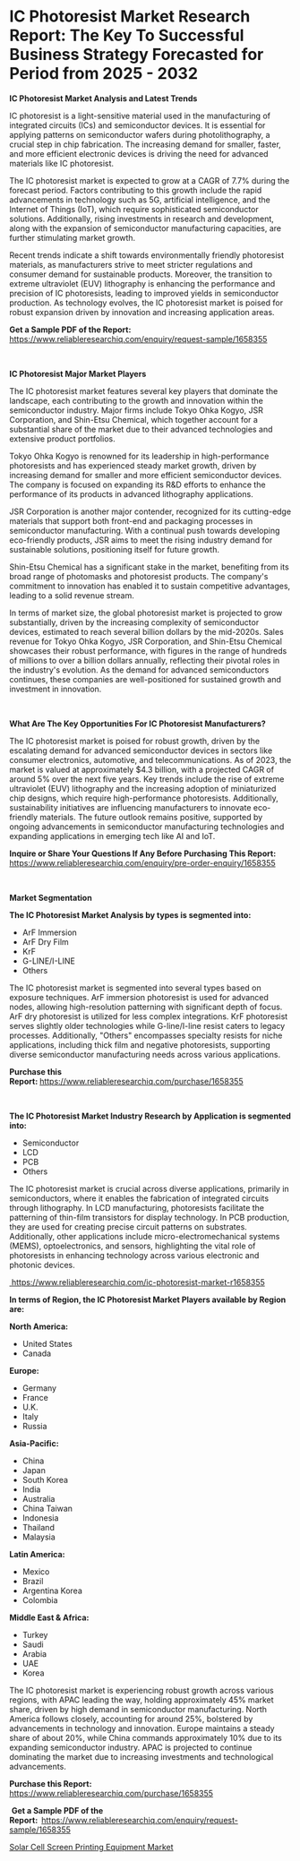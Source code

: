 <p><h1>IC Photoresist Market Research Report: The Key To Successful Business Strategy Forecasted for Period from 2025 - 2032</h1></p><p><strong>IC Photoresist Market Analysis and Latest Trends</strong></p>
<p><p>IC photoresist is a light-sensitive material used in the manufacturing of integrated circuits (ICs) and semiconductor devices. It is essential for applying patterns on semiconductor wafers during photolithography, a crucial step in chip fabrication. The increasing demand for smaller, faster, and more efficient electronic devices is driving the need for advanced materials like IC photoresist.</p><p>The IC photoresist market is expected to grow at a CAGR of 7.7% during the forecast period. Factors contributing to this growth include the rapid advancements in technology such as 5G, artificial intelligence, and the Internet of Things (IoT), which require sophisticated semiconductor solutions. Additionally, rising investments in research and development, along with the expansion of semiconductor manufacturing capacities, are further stimulating market growth.</p><p>Recent trends indicate a shift towards environmentally friendly photoresist materials, as manufacturers strive to meet stricter regulations and consumer demand for sustainable products. Moreover, the transition to extreme ultraviolet (EUV) lithography is enhancing the performance and precision of IC photoresists, leading to improved yields in semiconductor production. As technology evolves, the IC photoresist market is poised for robust expansion driven by innovation and increasing application areas.</p></p>
<p><strong>Get a Sample PDF of the Report:&nbsp;</strong> <a href="https://www.reliableresearchiq.com/enquiry/request-sample/1658355?utm_campaign=3323&utm_medium=2&utm_source=Github&utm_content=ia&utm_term=23032025&utm_id=ic-photoresist">https://www.reliableresearchiq.com/enquiry/request-sample/1658355</a></p>
<p>&nbsp;</p>
<p><strong>IC Photoresist Major Market Players</strong></p>
<p><p>The IC photoresist market features several key players that dominate the landscape, each contributing to the growth and innovation within the semiconductor industry. Major firms include Tokyo Ohka Kogyo, JSR Corporation, and Shin-Etsu Chemical, which together account for a substantial share of the market due to their advanced technologies and extensive product portfolios.</p><p>Tokyo Ohka Kogyo is renowned for its leadership in high-performance photoresists and has experienced steady market growth, driven by increasing demand for smaller and more efficient semiconductor devices. The company is focused on expanding its R&D efforts to enhance the performance of its products in advanced lithography applications.</p><p>JSR Corporation is another major contender, recognized for its cutting-edge materials that support both front-end and packaging processes in semiconductor manufacturing. With a continual push towards developing eco-friendly products, JSR aims to meet the rising industry demand for sustainable solutions, positioning itself for future growth.</p><p>Shin-Etsu Chemical has a significant stake in the market, benefiting from its broad range of photomasks and photoresist products. The company's commitment to innovation has enabled it to sustain competitive advantages, leading to a solid revenue stream.</p><p>In terms of market size, the global photoresist market is projected to grow substantially, driven by the increasing complexity of semiconductor devices, estimated to reach several billion dollars by the mid-2020s. Sales revenue for Tokyo Ohka Kogyo, JSR Corporation, and Shin-Etsu Chemical showcases their robust performance, with figures in the range of hundreds of millions to over a billion dollars annually, reflecting their pivotal roles in the industry's evolution. As the demand for advanced semiconductors continues, these companies are well-positioned for sustained growth and investment in innovation.</p></p>
<p>&nbsp;</p>
<p><strong>What Are The Key Opportunities For IC Photoresist Manufacturers?</strong></p>
<p><p>The IC photoresist market is poised for robust growth, driven by the escalating demand for advanced semiconductor devices in sectors like consumer electronics, automotive, and telecommunications. As of 2023, the market is valued at approximately $4.3 billion, with a projected CAGR of around 5% over the next five years. Key trends include the rise of extreme ultraviolet (EUV) lithography and the increasing adoption of miniaturized chip designs, which require high-performance photoresists. Additionally, sustainability initiatives are influencing manufacturers to innovate eco-friendly materials. The future outlook remains positive, supported by ongoing advancements in semiconductor manufacturing technologies and expanding applications in emerging tech like AI and IoT.</p></p>
<p><strong>Inquire or Share Your Questions If Any Before Purchasing This Report:</strong> <a href="https://www.reliableresearchiq.com/enquiry/pre-order-enquiry/1658355?utm_campaign=3323&utm_medium=2&utm_source=Github&utm_content=ia&utm_term=23032025&utm_id=ic-photoresist">https://www.reliableresearchiq.com/enquiry/pre-order-enquiry/1658355</a></p>
<p>&nbsp;</p>
<p><strong>Market Segmentation</strong></p>
<p><strong>The IC Photoresist Market Analysis by types is segmented into:</strong></p>
<p><ul><li>ArF Immersion</li><li>ArF Dry Film</li><li>KrF</li><li>G-LINE/I-LINE</li><li>Others</li></ul></p>
<p><p>The IC photoresist market is segmented into several types based on exposure techniques. ArF immersion photoresist is used for advanced nodes, allowing high-resolution patterning with significant depth of focus. ArF dry photoresist is utilized for less complex integrations. KrF photoresist serves slightly older technologies while G-line/I-line resist caters to legacy processes. Additionally, "Others" encompasses specialty resists for niche applications, including thick film and negative photoresists, supporting diverse semiconductor manufacturing needs across various applications.</p></p>
<p><strong>Purchase this Report:&nbsp;</strong><a href="https://www.reliableresearchiq.com/purchase/1658355?utm_campaign=3323&utm_medium=2&utm_source=Github&utm_content=ia&utm_term=23032025&utm_id=ic-photoresist">https://www.reliableresearchiq.com/purchase/1658355</a></p>
<p>&nbsp;</p>
<p><strong>The IC Photoresist Market Industry Research by Application is segmented into:</strong></p>
<p><ul><li>Semiconductor</li><li>LCD</li><li>PCB</li><li>Others</li></ul></p>
<p><p>The IC photoresist market is crucial across diverse applications, primarily in semiconductors, where it enables the fabrication of integrated circuits through lithography. In LCD manufacturing, photoresists facilitate the patterning of thin-film transistors for display technology. In PCB production, they are used for creating precise circuit patterns on substrates. Additionally, other applications include micro-electromechanical systems (MEMS), optoelectronics, and sensors, highlighting the vital role of photoresists in enhancing technology across various electronic and photonic devices.</p></p>
<p><a href="https://www.reliableresearchiq.com/ic-photoresist-market-r1658355?utm_campaign=3323&utm_medium=2&utm_source=Github&utm_content=ia&utm_term=23032025&utm_id=ic-photoresist">&nbsp;https://www.reliableresearchiq.com/ic-photoresist-market-r1658355</a></p>
<p><strong>In terms of Region, the IC Photoresist Market Players available by Region are:</strong></p>
<p>
    <p> <strong> North America: </strong>
        <ul>
            <li>United States</li>
            <li>Canada</li>
        </ul>
        </p> 
    <p> <strong> Europe: </strong>
        <ul>
            <li>Germany</li>
            <li>France</li>
            <li>U.K.</li>
            <li>Italy</li>
            <li>Russia</li>
        </ul>
        </p> 
    <p> <strong> Asia-Pacific: </strong>
        <ul>
            <li>China</li>
            <li>Japan</li>
            <li>South Korea</li>
            <li>India</li>
            <li>Australia</li>
            <li>China Taiwan</li>
            <li>Indonesia</li>
            <li>Thailand</li>
            <li>Malaysia</li>
        </ul>
        </p> 
    <p> <strong> Latin America: </strong>
        <ul>
            <li>Mexico</li>
            <li>Brazil</li>
            <li>Argentina Korea</li>
            <li>Colombia</li>
        </ul>
        </p> 
    <p> <strong> Middle East & Africa: </strong>
        <ul>
            <li>Turkey</li>
            <li>Saudi</li>
            <li>Arabia</li>
            <li>UAE</li>
            <li>Korea</li>
        </ul>
    </p>
    </p>
<p><p>The IC photoresist market is experiencing robust growth across various regions, with APAC leading the way, holding approximately 45% market share, driven by high demand in semiconductor manufacturing. North America follows closely, accounting for around 25%, bolstered by advancements in technology and innovation. Europe maintains a steady share of about 20%, while China commands approximately 10% due to its expanding semiconductor industry. APAC is projected to continue dominating the market due to increasing investments and technological advancements.</p></p>
<p><strong>Purchase this Report: </strong><a href="https://www.reliableresearchiq.com/purchase/1658355?utm_campaign=3323&utm_medium=2&utm_source=Github&utm_content=ia&utm_term=23032025&utm_id=ic-photoresist">https://www.reliableresearchiq.com/purchase/1658355</a></p>
<p>&nbsp;<strong>Get a Sample PDF of the Report:&nbsp;&nbsp;</strong><a href="https://www.reliableresearchiq.com/enquiry/request-sample/1658355?utm_campaign=3323&utm_medium=2&utm_source=Github&utm_content=ia&utm_term=23032025&utm_id=ic-photoresist">https://www.reliableresearchiq.com/enquiry/request-sample/1658355</a></p>
<p><strong></strong></p>
<p><p><a href="https://github.com/boccalyver5k/Market-Research-Report-List-1/blob/main/solar-cell-screen-printing-equipment-market.md?utm_campaign=3323&utm_medium=2&utm_source=Github&utm_content=ia&utm_term=23032025&utm_id=ic-photoresist">Solar Cell Screen Printing Equipment Market</a></p></p>